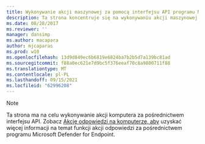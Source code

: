 ```yaml
---
title: Wykonywanie akcji maszynowej za pomocą interfejsu API programu Microsoft Defender dla punktu końcowego
description: Ta strona koncentruje się na wykonywaniu akcji maszynowej za pośrednictwem interfejsu API programu Microsoft Defender dla punktu końcowego.
ms.date: 08/28/2017
ms.reviewer: ''
manager: dansimp
ms.author: macapara
author: mjcaparas
ms.prod: w10
ms.openlocfilehash: 13d9d849ec6b6819e6824ba7b2b5d7a139bc81ad
ms.sourcegitcommit: f88a0ec621e7d9bc5f376eeaf70c8a9800711f88
ms.translationtype: MT
ms.contentlocale: pl-PL
ms.lasthandoff: 09/15/2021
ms.locfileid: "62996208"
---
```

>[!Note]
> Ta strona ma na celu wykonywanie akcji komputera za pośrednictwem interfejsu API. Zobacz [Akcje odpowiedzi na komputerze, aby](/microsoft-365/security/defender-endpoint/respond-machine-alerts) uzyskać więcej informacji na temat funkcji akcji odpowiedzi za pośrednictwem programu Microsoft Defender for Endpoint.
